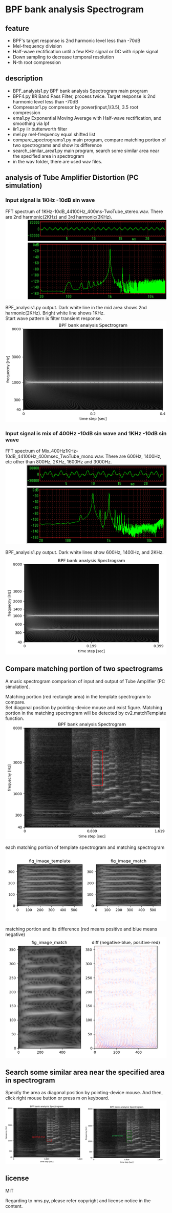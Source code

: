#  BPF bank analysis Spectrogram  

## feature  

- BPF's target response is 2nd harmonic level less than -70dB
- Mel-frequency division
- Half-wave rectification until a few KHz signal or DC with ripple signal
- Down sampling to decrease temporal resolution
- N-th root compression

## description  

- BPF_analysis1.py BPF bank analysis Spectrogram main program
- BPF4.py IIR Band Pass Filter, process twice. Target response is 2nd harmonic level less than -70dB
- Compressor1.py compressor by power(input,1/3.5), 3.5 root compression 
- ema1.py Exponential Moving Average with Half-wave rectification, and smoothing via lpf
- iir1.py iir butterworth filter
- mel.py mel-frequency equal shifted list
- compare_spectrograms1.py main program, compare matching portion of two spectrograms and show its difference
- search_similar_area1.py main program, search some similar area near the specified area in spectrogram
- in the wav folder, there are used wav files.  


## analysis of Tube Amplifier Distortion (PC simulation)  

### Input signal is 1KHz -10dB sin wave  

FFT spectrum of 1KHz-10dB_44100Hz_400ms-TwoTube_stereo.wav. There are 2nd harmonic(2KHz) and 3rd harmonic(3KHz).  
![figure_input1](doc/spectrum_FFT4096Hanning_TwoTube_1KHz_wav.png)  
  
BPF_analysis1.py output. Dark white line in the mid area shows 2nd harmonic(2KHz). Bright white line shows 1KHz.  
Start wave pattern is filter transient response.  
![figure_input2](doc/BPF_analysis1_outputFigure_TwoTube_1KHz_wav.png)  

### Input signal is mix of 400Hz -10dB sin wave and 1KHz -10dB sin wave  

FFT spectrum of Mix_400Hz1KHz-10dB_44100Hz_400msec_TwoTube_mono.wav.  There are 600Hz, 1400Hz, etc other than 800Hz, 2KHz, 1600Hz and 3000Hz.   
![figure_input3](doc/spectrum_FFT4096Hanning_TwoTube_400Hz1KHz_MIX_wav.png)  

BPF_analysis1.py output. Dark white lines show 600Hz, 1400Hz, and 2KHz.  
![figure_input4](doc/BPF_analysis1_outputFigure_TwoTube_400Hz1KHz_MIX_wav.png)  

## Compare matching portion of two spectrograms  

A music spectrogram comparison of input and output of Tube Amplifier (PC simulation).  

Matching portion (red rectangle area) in the template spectrogram  to compare.  
Set diagonal position by pointing-device mouse and exist figure. Matching portion in the matching spectrogram will be detected by cv2.matchTemplate function.  
![figure_input5](doc/template.png)  

each matching portion of template spectrogram and matching spectrogram  
![figure_input6](doc/compare.png)  

matching portion and its difference (red means positive  and blue means negative)    
![figure_input7](doc/diff.png)  


## Search some similar area near the specified area in spectrogram  

Specify the area as diagonal position by pointing-device mouse. And then, click right mouse button or press m on keyboard.  
![figure_input8](doc/similar_areas.png)  


## license  

MIT  

Regarding to nms.py, please refer copyright and license notice in the content.  


